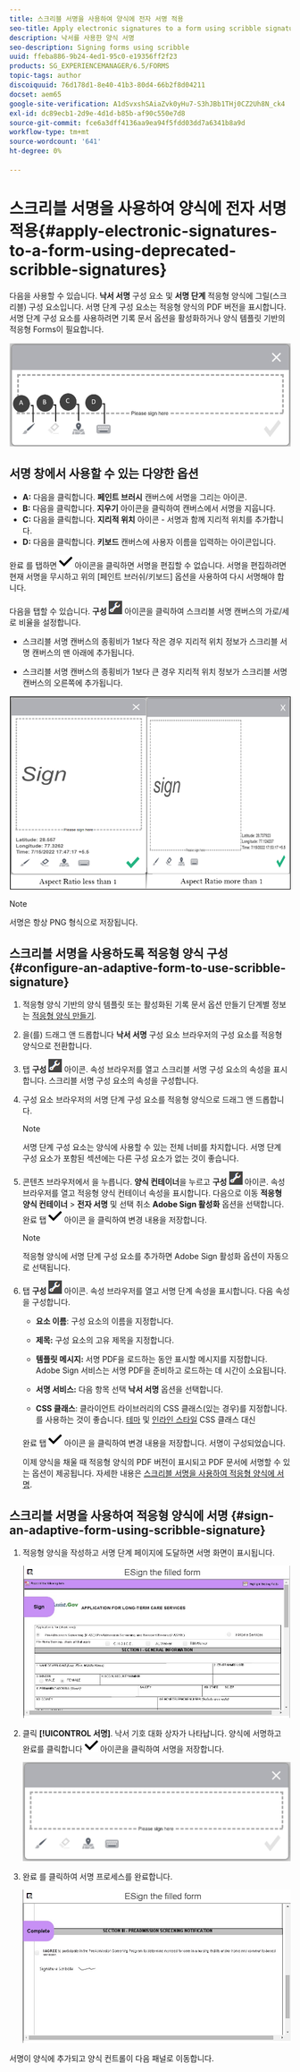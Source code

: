 ```yaml
---
title: 스크리블 서명을 사용하여 양식에 전자 서명 적용
seo-title: Apply electronic signatures to a form using scribble signatures
description: 낙서를 사용한 양식 서명
seo-description: Signing forms using scribble
uuid: ffeba886-9b24-4ed1-95c0-e19356ff2f23
products: SG_EXPERIENCEMANAGER/6.5/FORMS
topic-tags: author
discoiquuid: 76d178d1-8e40-41b3-80d4-66b2f8d04211
docset: aem65
google-site-verification: A1dSvxshSAiaZvk0yHu7-S3hJBb1THj0CZ2Uh8N_ck4
exl-id: dc89ecb1-2d9e-4d1d-b85b-af90c550e7d8
source-git-commit: fce6a3dff4136aa9ea94f5fdd03dd7a6341b8a9d
workflow-type: tm+mt
source-wordcount: '641'
ht-degree: 0%

---
```


# 스크리블 서명을 사용하여 양식에 전자 서명 적용{#apply-electronic-signatures-to-a-form-using-deprecated-scribble-signatures}

다음을 사용할 수 있습니다. **낙서 서명** 구성 요소 및 **서명 단계** 적응형 양식에 그릴(스크리블) 구성 요소입니다. 서명 단계 구성 요소는 적응형 양식의 PDF 버전을 표시합니다. 서명 단계 구성 요소를 사용하려면 기록 문서 옵션을 활성화하거나 양식 템플릿 기반의 적응형 Forms이 필요합니다.

![낙서 기호 대화 상자](assets/scribble-signature.png)

## 서명 창에서 사용할 수 있는 다양한 옵션

* **A:** 다음을 클릭합니다. **페인트 브러시** 캔버스에 서명을 그리는 아이콘.
* **B:** 다음을 클릭합니다. **지우기** 아이콘을 클릭하여 캔버스에서 서명을 지웁니다.
* **C:** 다음을 클릭합니다. **지리적 위치** 아이콘 - 서명과 함께 지리적 위치를 추가합니다.
* **D:** 다음을 클릭합니다. **키보드** 캔버스에 사용자 이름을 입력하는 아이콘입니다.

완료 를 탭하면 ![aem_forms_save](assets/aem_forms_save.png) 아이콘을 클릭하면 서명을 편집할 수 없습니다. 서명을 편집하려면 현재 서명을 무시하고 위의 [페인트 브러쉬/키보드] 옵션을 사용하여 다시 서명해야 합니다.

다음을 탭할 수 있습니다. **구성** ![구성 아이콘](assets/configure.png) 아이콘을 클릭하여 스크리블 서명 캔버스의 가로/세로 비율을 설정합니다.
* 스크리블 서명 캔버스의 종횡비가 1보다 작은 경우 지리적 위치 정보가 스크리블 서명 캔버스의 맨 아래에 추가됩니다.


* 스크리블 서명 캔버스의 종횡비가 1보다 큰 경우 지리적 위치 정보가 스크리블 서명 캔버스의 오른쪽에 추가됩니다.


![낙서 서명-하단](assets/scribble-signature-aspectratio.PNG)



>[!NOTE]
>
>서명은 항상 PNG 형식으로 저장됩니다.
>

## 스크리블 서명을 사용하도록 적응형 양식 구성 {#configure-an-adaptive-form-to-use-scribble-signature}

1. 적응형 양식 기반의 양식 템플릿 또는 활성화된 기록 문서 옵션 만들기 단계별 정보는 [적응형 양식 만들기](creating-adaptive-form.md).
1. 을(를) 드래그 앤 드롭합니다 **낙서 서명** 구성 요소 브라우저의 구성 요소를 적응형 양식으로 전환합니다.
1. 탭 **구성** ![구성](assets/configure.png) 아이콘. 속성 브라우저를 열고 스크리블 서명 구성 요소의 속성을 표시합니다. 스크리블 서명 구성 요소의 속성을 구성합니다.
1. 구성 요소 브라우저의 서명 단계 구성 요소를 적응형 양식으로 드래그 앤 드롭합니다.

   >[!NOTE]
   >
   >서명 단계 구성 요소는 양식에 사용할 수 있는 전체 너비를 차지합니다. 서명 단계 구성 요소가 포함된 섹션에는 다른 구성 요소가 없는 것이 좋습니다.

1. 콘텐츠 브라우저에서 을 누릅니다. **양식 컨테이너**&#x200B;을 누르고 **구성** ![](assets/configure.png) 아이콘. 속성 브라우저를 열고 적응형 양식 컨테이너 속성을 표시합니다. 다음으로 이동 **적응형 양식 컨테이너** > **전자 서명** 및 선택 취소 **Adobe Sign 활성화** 옵션을 선택합니다. 완료 탭 ![aem_forms_save](assets/aem_forms_save.png) 아이콘 을 클릭하여 변경 내용을 저장합니다.

   >[!NOTE]
   >
   >적응형 양식에 서명 단계 구성 요소를 추가하면 Adobe Sign 활성화 옵션이 자동으로 선택됩니다.

1. 탭 **구성** ![구성](assets/configure.png) 아이콘. 속성 브라우저를 열고 서명 단계 속성을 표시합니다. 다음 속성을 구성합니다.

   * **요소 이름**: 구성 요소의 이름을 지정합니다.

   * **제목:** 구성 요소의 고유 제목을 지정합니다.
   * **템플릿 메시지:** 서명 PDF을 로드하는 동안 표시할 메시지를 지정합니다. Adobe Sign 서비스는 서명 PDF을 준비하고 로드하는 데 시간이 소요됩니다.
   * **서명 서비스:** 다음 항목 선택 **낙서 서명** 옵션을 선택합니다.

   * **CSS 클래스**: 클라이언트 라이브러리의 CSS 클래스(있는 경우)를 지정합니다. 를 사용하는 것이 좋습니다. [테마](themes.md) 및 [인라인 스타일](inline-style-adaptive-forms.md) CSS 클래스 대신

   완료 탭 ![aem_forms_save](assets/aem_forms_save.png) 아이콘 을 클릭하여 변경 내용을 저장합니다. 서명이 구성되었습니다.

   이제 양식을 채울 때 적응형 양식의 PDF 버전이 표시되고 PDF 문서에 서명할 수 있는 옵션이 제공됩니다. 자세한 내용은 [스크리블 서명을 사용하여 적응형 양식에 서명](signing-forms-using-scribble.md#sign-an-adaptive-form-using-scribble-signature).

## 스크리블 서명을 사용하여 적응형 양식에 서명 {#sign-an-adaptive-form-using-scribble-signature}

1. 적응형 양식을 작성하고 서명 단계 페이지에 도달하면 서명 화면이 표시됩니다.

   ![EchoSign 페이지의 서명 화면](assets/esignscribblesign.jpg)

1. 클릭 **[!UICONTROL 서명]**. 낙서 기호 대화 상자가 나타납니다. 양식에 서명하고 완료를 클릭합니다 ![aem_forms_save](assets/aem_forms_save.png) 아이콘을 클릭하여 서명을 저장합니다.

   ![낙서 기호 대화 상자](assets/scribblewidget.png)

1. 완료 를 클릭하여 서명 프로세스를 완료합니다.

   ![서명 프로세스 완료](assets/scribblecomplete.jpg)

서명이 양식에 추가되고 양식 컨트롤이 다음 패널로 이동합니다.
